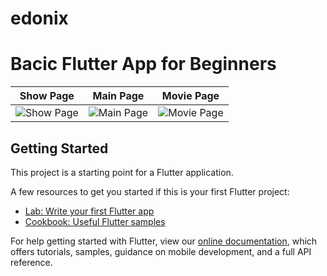 # edonix
<h1>Bacic Flutter App for Beginners</h1> 

| Show Page      | Main Page     | Movie Page     |
|------------|-------------|-------------|
| <img src="https://i.ibb.co/Twxb47H/iphonexspacegrey-portrait.png" alt="Show Page"/>| <img src="https://i.ibb.co/chWZqcQ/iphonexspacegrey-landscape.png" alt="Main Page"/>|<img src="https://i.ibb.co/S7FFgTb/iphonexspacegrey-landscape-1.png" alt="Movie Page"/>|


## Getting Started

This project is a starting point for a Flutter application.

A few resources to get you started if this is your first Flutter project:

- [Lab: Write your first Flutter app](https://flutter.dev/docs/get-started/codelab)
- [Cookbook: Useful Flutter samples](https://flutter.dev/docs/cookbook)

For help getting started with Flutter, view our
[online documentation](https://flutter.dev/docs), which offers tutorials,
samples, guidance on mobile development, and a full API reference.
